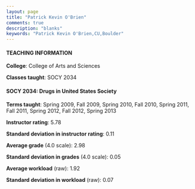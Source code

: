 ```yaml
---
layout: page
title: "Patrick Kevin O'Brien" 
comments: true
description: "blanks"
keywords: "Patrick Kevin O'Brien,CU,Boulder"
---
```

<head>
<script src="https://ajax.googleapis.com/ajax/libs/jquery/2.1.3/jquery.min.js"></script>
<script src="https://dl.dropboxusercontent.com/s/pc42nxpaw1ea4o9/highcharts.js?dl=0"></script>
<!-- <script src="../assets/js/highcharts.js"></script> -->
<style type="text/css">@font-face {
	font-family: "Bebas Neue";
	src: url(https://www.filehosting.org/file/details/544349/BebasNeue Regular.otf) format("opentype");
	}
	h1.Bebas { 
		font-family: "Bebas Neue", Verdana, Tahoma;
	}
</style>
</head>
	   
#### TEACHING INFORMATION

**College**: College of Arts and Sciences

**Classes taught**: SOCY 2034

#### SOCY 2034: Drugs in United States Society

**Terms taught**: Spring 2009, Fall 2009, Spring 2010, Fall 2010, Spring 2011, Fall 2011, Spring 2012, Fall 2012, Spring 2013

**Instructor rating**: 5.78

**Standard deviation in instructor rating**: 0.11

**Average grade** (4.0 scale): 2.98

**Standard deviation in grades** (4.0 scale): 0.05

**Average workload** (raw): 1.92

**Standard deviation in workload** (raw): 0.07

